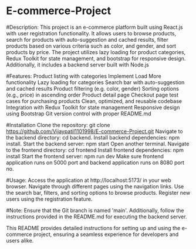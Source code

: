 ﻿# E-commerce-Project
 
 #Description:
This project is an e-commerce platform built using React.js with user registration functionality. It allows users to browse products, search for products with auto-suggestion and cached results, filter products based on various criteria such as color, and gender, and sort products by price. The project utilizes lazy loading for product categories, Redux Toolkit for state management, and bootstrap for responsive design. Additionally, it includes a backend server built with Node.js

#Features:
Product listing with categories
Implement Load More functionality
Lazy loading for categories
Search bar with auto-suggestion and cached results
Product filtering (e.g. color, gender)
Sorting options (e.g., price) in ascending order
Product detail page
Checkout page
test cases for purchasing products
Clean, optimized, and reusable codebase
Integration with Redux Toolkit for state management
Responsive design using Bootstrap
Git version control with proper README.md

#Installation Clone the repository: git clone
https://github.com/Vijaypatil1101998/E-commerce-Project.git
Navigate to the backend directory: cd backend.
Install backend dependencies: npm install.
Start the backend server: npm start
Open another terminal.
Navigate to the frontend directory: cd frontend
Install frontend dependencies: npm install
Start the frontend server: npm run dev
Make sure frontend application runs on 5000 port and backend application runs on 8080 port no.

#Usage:
Access the application at http://localhost:5173/ in your web browser. Navigate through different pages using the navigation links. Use the search bar, filters, and sorting options to browse products. Register new users using the registration feature.

#Note: Ensure that the Git branch is named 'main'. Additionally, follow the instructions provided in the README.md for executing the backend server.

This README provides detailed instructions for setting up and using the e-commerce project, ensuring a seamless experience for developers and users alike.
